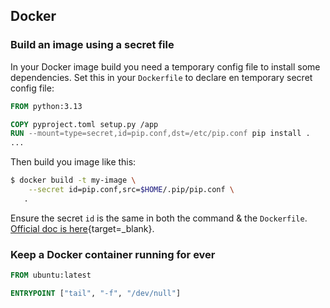 ## Docker

### Build an image using a secret file

In your Docker image build you need a temporary config file to install some dependencies. Set this in your `Dockerfile` to declare en temporary secret config file:

```dockerfile
FROM python:3.13

COPY pyproject.toml setup.py /app
RUN --mount=type=secret,id=pip.conf,dst=/etc/pip.conf pip install .
...
```
Then build you image like this:
```bash
$ docker build -t my-image \
    --secret id=pip.conf,src=$HOME/.pip/pip.conf \
   .
```
Ensure the secret `id` is the same in both the command & the `Dockerfile`. [Official doc is here](https://docs.docker.com/build/building/secrets/){target=_blank}.

### Keep a Docker container running for ever

```dockerfile
FROM ubuntu:latest

ENTRYPOINT ["tail", "-f", "/dev/null"]
```
